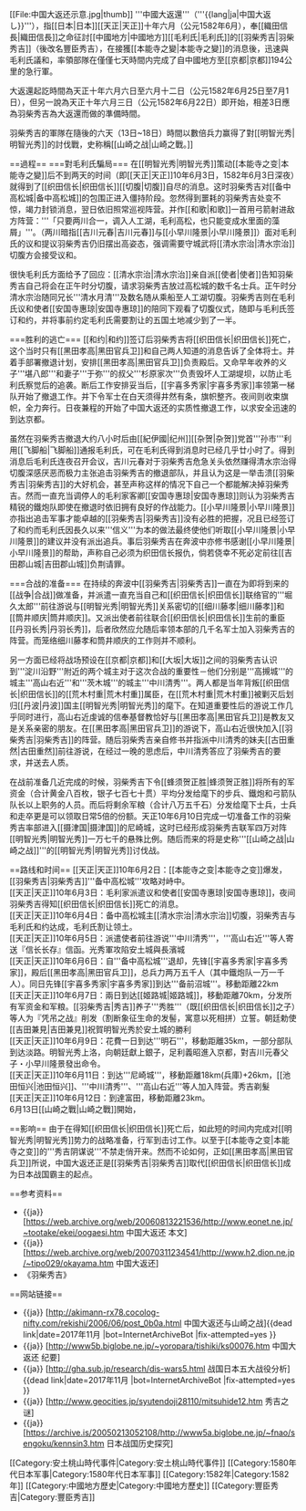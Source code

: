 [[File:中国大返还示意.jpg|thumb]]
'''中國大返還'''（'''{{lang|ja|中国大返し}}'''），指[[日本|日本]][[天正|天正]]十年六月（公元1582年6月），奉[[織田信長|織田信長]]之命征討[[中國地方|中國地方]][[毛利氏|毛利氏]]的[[羽柴秀吉|羽柴秀吉]]（後改名豐臣秀吉），在接獲[[本能寺之變|本能寺之變]]的消息後，迅速與毛利氏議和，率領部隊在僅僅七天時間内完成了自中國地方至[[京都|京都]]194公里的急行軍。

大返還起訖時間為天正十年六月六日至六月十二日（公元1582年6月25日至7月1日），但另一說為天正十年六月三日（公元1582年6月22日）即开始，相差3日應為羽柴秀吉為大返還而做的準備時間。

羽柴秀吉的軍隊在隨後的六天（13日~18日）時間以數倍兵力赢得了對[[明智光秀|明智光秀]]的討伐戰，史称稱[[山崎之战|山崎之戰。]]

==過程==
===對毛利氏騙局===
在[[明智光秀|明智光秀]]策动[[本能寺之变|本能寺之變]]后不到两天的时间（即[[天正|天正]]10年6月3日，1582年6月3日深夜）就得到了[[织田信长|织田信长]][[切腹|切腹]]自尽的消息。这时羽柴秀吉对[[备中高松城|备中高松城]]的包围正进入僵持阶段。忽然得到噩耗的羽柴秀吉处变不惊，竭力封锁消息，翌日依旧照常巡视阵营。并作[[和歌|和歌]]一首用弓箭射进敌方阵营：'''「只要两川合一，调入人工湖，毛利高松，也只能变成水里面的藻屑」'''。（两川暗指[[吉川元春|吉川元春]]与[[小早川隆景|小早川隆景]]）面对毛利氏的议和提议羽柴秀吉仍旧摆出高姿态，强调需要守城武将[[清水宗治|清水宗治]]切腹方会接受议和。

很快毛利氏方面给予了回应：[[清水宗治|清水宗治]]亲自派[[使者|使者]]告知羽柴秀吉自己将会在正午时分切腹，请求羽柴秀吉放过高松城的数千名士兵。正午时分清水宗治随同兄长'''清水月清'''及数名随从乘船至人工湖切腹。羽柴秀吉则在毛利氏议和使者[[安国寺惠琼|安国寺惠琼]]的陪同下观看了切腹仪式，随即与毛利氏签订和约，并将事前约定毛利氏需要割让的五国土地减少到了一半。

===胜利的逃亡===
[[和约|和约]]签订后羽柴秀吉将[[织田信长|织田信长]]死亡，这个当时只有[[黑田孝高|黑田官兵卫]]和自己两人知道的消息告诉了全体将士。并着手部署撤退计划，安排[[黑田孝高|黑田官兵卫]]负责殿后。又命早年收养的义子'''堪八郎'''和妻子'''于弥'''的叔父'''杉原家次'''负责毁坏人工湖堤坝，以防止毛利氏察觉后的追袭。断后工作安排妥当后，[[宇喜多秀家|宇喜多秀家]]率领第一梯队开始了撤退工作。并下令军士在白天须得井然有条，旗帜整齐。夜间则收束旗帜，全力奔行。日夜兼程的开始了中国大返还的实质性撤退工作，以求安全迅速的到达京都。

虽然在羽柴秀吉撤退大约八小时后由[[紀伊國|纪州]][[杂贺|杂贺]]党首'''孙市'''利用[[飞脚船|飞脚船]]通报毛利氏，可在毛利氏得到消息时已经几乎廿小时了。得到消息后毛利氏连夜召开会议，吉川元春对于羽柴秀吉危急关头依然赚得清水宗治得切腹深感厌恶而极力主张追击羽柴秀吉的撤退部队，并且认为这是一举击溃[[羽柴秀吉|羽柴秀吉]]的大好机会，甚至声称这样的情况下自己一个都能解决掉羽柴秀吉。然而一直充当调停人的毛利家客卿[[安国寺惠琼|安国寺惠琼]]则认为羽柴秀吉精锐的鐵炮队即使在撤退时依旧拥有良好的作战能力。[[小早川隆景|小早川隆景]]亦指出追击军事才能卓越的[[羽柴秀吉|羽柴秀吉]]没有必胜的把握，况且已经签订了和约而毛利氏因長久以来'''信义'''为本的做法最终使他们听取[[小早川隆景|小早川隆景]]的建议并没有派出追兵。事后羽柴秀吉在奔波中亦修书感谢[[小早川隆景|小早川隆景]]的帮助，声称自己必须为织田信长报仇，倘若侥幸不死必定前往[[吉田郡山城|吉田郡山城]]负荆请罪。

===合战的准备===
在持续的奔波中[[羽柴秀吉|羽柴秀吉]]一直在为即将到来的[[战争|合战]]做准备，并派遣一直充当自己和[[织田信长|织田信长]]联络官的'''堀久太郎'''前往游说与[[明智光秀|明智光秀]]关系密切的[[细川藤孝|细川藤孝]]和[[筒井顺庆|筒井顺庆]]。又派出使者前往联合[[织田信长|织田信长]]生前的重臣[[丹羽长秀|丹羽长秀]]，后者欣然应允随后率领本部的几千名军士加入羽柴秀吉的阵营。而笼络细川藤孝和筒井顺庆的工作则并不顺利。

另一方面已经将战场预设在[[京都|京都]]和[[大坂|大坂]]之间的羽柴秀吉认识到'''淀川沿野'''附近的两个城主对于这次合战的重要性－他们分别是'''高摫城'''的城主'''高山右近'''和'''茨木城'''的城主'''中川清秀'''。两人都是当年背叛[[织田信长|织田信长]]的[[荒木村重|荒木村重]]属臣，在[[荒木村重|荒木村重]]被剿灭后划归[[丹波|丹波]]国主[[明智光秀|明智光秀]]的麾下。在知道重要性后的游说工作几乎同时进行，高山右近虔诚的信奉基督教恰好与[[黑田孝高|黑田官兵卫]]是教友又是关系亲密的朋友。在[[黑田孝高|黑田官兵卫]]的游说下，高山右近很快加入[[羽柴秀吉|羽柴秀吉]]的阵营。随后羽柴秀吉亲自修书并指派中川清秀的妹夫[[古田重然|古田重然]]前往游说，在经过一晚的思虑后，中川清秀答应了羽柴秀吉的要求，并送去人质。

在战前准备几近完成的时候，羽柴秀吉下令[[蜂须贺正胜|蜂须贺正胜]]将所有的军资金（合计黄金八百枚，银子七百七十贯）平均分发给麾下的步兵、鐵炮和弓箭队队长以上职务的人员。而后将剩余军粮（合计八万五千石）分发给麾下士兵，士兵和走卒更是可以领取日常5倍的份额。天正10年6月10日完成一切准备工作的羽柴秀吉率部进入[[摄津国|摄津国]]的尼崎城，这时已经形成羽柴秀吉联军四万对阵[[明智光秀|明智光秀]]一万七千的悬殊比例。随后而来的将是史称'''[[山崎之战|山崎之战]]'''的[[明智光秀|明智光秀]]讨伐战。

==路线和时间==
[[天正|天正]]10年6月2日：[[本能寺之变|本能寺之变]]爆发，[[羽柴秀吉|羽柴秀吉]]'''备中高松城'''攻略对峙中。<br>
[[天正|天正]]10年6月3日：毛利家派遣议和使者[[安国寺惠琼|安国寺惠琼]]，夜间羽柴秀吉得知[[织田信长|织田信长]]死亡的消息。<br>
[[天正|天正]]10年6月4日：备中高松城主[[清水宗治|清水宗治]]切腹，羽柴秀吉与毛利氏和约达成，毛利氏割让领土。<br>
[[天正|天正]]10年6月5日：派遣使者前往游说'''中川清秀'''，'''高山右近'''等人寄送『信长长存』信函。光秀軍攻陷安土城與長濱城<br>
[[天正|天正]]10年6月6日：自'''备中高松城'''退却，先锋[[宇喜多秀家|宇喜多秀家]]，殿后[[黑田孝高|黑田官兵卫]]，总兵力两万五千人（其中鐵炮队一万一千人）。同日先锋[[宇喜多秀家|宇喜多秀家]]到达'''备前沼城'''。移動距離22km<br>
[[天正|天正]]10年6月7日：兩日到达[[姬路城|姬路城]]，移動距離70km，分发所有军资金和军粮。[[羽柴秀吉|秀吉]]养子'''秀胜'''（既[[织田信长|织田信长]]之子）等人为『凭吊之战』削发（割断象征生命的发髻，寓意以死相拼）立誓。朝廷勅使[[吉田兼見|吉田兼見]]祝賀明智光秀於安土城的勝利<br>
[[天正|天正]]10年6月9日：花費一日到达'''明石'''，移動距離35km，一部分部队到达淡路。明智光秀上洛，向朝廷獻上銀子，足利義昭進入京都，對吉川元春父子・小早川隆景發出命令。<br>
[[天正|天正]]10年6月11日：到达'''尼崎城'''，移動距離18km(兵庫)+26km，[[池田恒兴|池田恒兴]]、'''中川清秀'''、'''高山右近'''等人加入阵营。秀吉剃髮<br>
[[天正|天正]]10年6月12日：到達富田，移動距離23km。<br>
6月13日[[山崎之戰|山崎之戰]]開始，

==影响==
由于在得知[[织田信长|织田信长]]死亡后，如此短的时间内完成对[[明智光秀|明智光秀]]势力的战略准备，行军到击讨工作。以至于[[本能寺之变|本能寺之变]]的'''秀吉阴谋说'''不禁走俏开来。然而不论如何，正如[[黑田孝高|黑田官兵卫]]所说，中国大返还正是[[羽柴秀吉|羽柴秀吉]]取代[[织田信长|织田信长]]成为日本战国霸主的起点。

==参考资料==
* {{ja}} [https://web.archive.org/web/20060813221536/http://www.eonet.ne.jp/~tootake/ekei/oogaesi.htm 中国大返还 本文]
* {{ja}} [https://web.archive.org/web/20070311234541/http://www.h2.dion.ne.jp/~tipo029/okayama.htm 中国大返还]
* 《羽柴秀吉》

==网站链接==
* {{ja}} [http://akimann-rx78.cocolog-nifty.com/rekishi/2006/06/post_0b0a.html 中国大返还与山崎之战]{{dead link|date=2017年11月 |bot=InternetArchiveBot |fix-attempted=yes }}
* {{ja}} [http://www5b.biglobe.ne.jp/~yoropara/tishiki/ks00076.htm 中国大返还 纪要]
* {{ja}} [http://gha.sub.jp/research/dis-wars5.html 战国日本五大战役分析]{{dead link|date=2017年11月 |bot=InternetArchiveBot |fix-attempted=yes }}
* {{ja}} [http://www.geocities.jp/syutendoji28110/mitsuhide12.htm 秀吉之谜]
* {{ja}} [https://archive.is/20050213052108/http://www5a.biglobe.ne.jp/~fnao/sengoku/kennsin3.htm 日本战国历史探究]

[[Category:安土桃山時代事件|Category:安土桃山時代事件]]
[[Category:1580年代日本军事|Category:1580年代日本军事]]
[[Category:1582年|Category:1582年]]
[[Category:中國地方歷史|Category:中國地方歷史]]
[[Category:豐臣秀吉|Category:豐臣秀吉]]